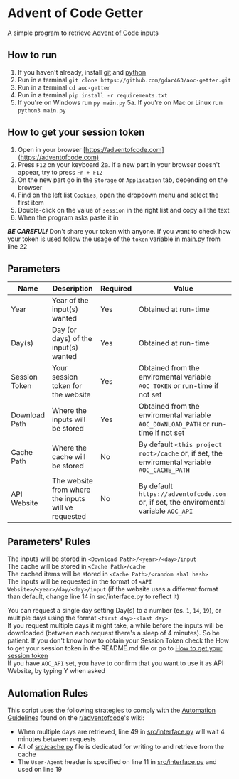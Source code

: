 # Advent of Code Getter

A simple program to retrieve [Advent of Code](https://adventofcode.com) inputs   

## How to run

1. If you haven't already, install [git](https://git-scm.com/downloads) and [python](https://www.python.org/downloads/)
2. Run in a terminal `git clone https://github.com/gdar463/aoc-getter.git`
3. Run in a terminal `cd aoc-getter`
4. Run in a terminal `pip install -r requirements.txt`
5. If you're on Windows run `py main.py`
    5a. If you're on Mac or Linux run `python3 main.py`

## How to get your session token

1. Open in your browser [https://adventofcode.com](https://adventofcode.com)
2. Press `F12` on your keyboard
    2a. If a new part in your browser doesn't appear, try to press `Fn + F12`
3. On the new part go in the `Storage` or `Application` tab, depending on the browser
4. Find on the left list `Cookies`, open the dropdown menu and select the first item
5. Double-click on the value of `session` in the right list and copy all the text
6. When the program asks paste it in

***BE CAREFUL!***
Don't share your token with anyone. If you want to check how your token is used follow the usage of the `token` variable in [main.py](main.py) from line 22

## Parameters

| Name          | Description                                         | Required | Value                                                                                           |
|---------------|-----------------------------------------------------|----------|-------------------------------------------------------------------------------------------------|
| Year          | Year of the input(s) wanted                         | Yes      | Obtained at run-time                                                                            |
| Day(s)        | Day (or days) of the input(s) wanted                | Yes      | Obtained at run-time                                                                            |
| Session Token | Your session token for the website                  | Yes      | Obtained from the enviromental variable `AOC_TOKEN` or run-time if not set                      |
| Download Path | Where the inputs will be stored                     | Yes      | Obtained from the enviromental variable `AOC_DOWNLOAD_PATH` or run-time if not set              |
| Cache Path    | Where the cache will be stored                      | No       | By default `<this project root>/cache` or, if set, the enviromental variable `AOC_CACHE_PATH`   |
| API Website   | The website from where the inputs will ve requested | No       | By default `https://adventofcode.com` or, if set, the enviromental variable `AOC_API`           |

## Parameters' Rules

The inputs will be stored in `<Download Path>/<year>/<day>/input`    
The cache will be stored in `<Cache Path>/cache`   
The cached items will be stored in `<Cache Path>/<random sha1 hash>`   
The inputs will be requested in the format of `<API Website>/<year>/day/<day>/input` (if the website uses a different format than default, change line 14 in src/interface.py to reflect it)   
   
You can request a single day setting Day(s) to a number (es. `1`, `14`, `19`), or multiple days using the format `<first day>-<last day>`   
If you request multiple days it might take, a while before the inputs will be downloaded (between each request there's a sleep of 4 minutes). So be patient.
If you don't know how to obtain your Session Token check the How to get your session token in the README.md file or go to [How to get your session token](#How-to-get-your-session-token)   
If you have `AOC_API` set, you have to confirm that you want to use it as API Website, by typing Y when asked   
   
## Automation Rules

This script uses the following strategies to comply with the [Automation Guidelines](https://www.reddit.com/r/adventofcode/wiki/faqs/automation) found on the [r/adventofcode](https://www.reddit.com/r/adventofcode)'s wiki:
* When multiple days are retrieved, line 49 in [src/interface.py](src/interface.py) will wait 4 minutes between requests
* All of [src/cache.py](src/cache.py) file is dedicated for writing to and retrieve from the cache
* The `User-Agent` header is specified on line 11 in [src/interface.py](src/interface.py) and used on line 19
